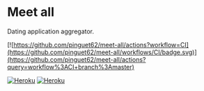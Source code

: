 # Meet all

Dating application aggregator.

[![https://github.com/pinguet62/meet-all/actions?workflow=CI](https://github.com/pinguet62/meet-all/workflows/CI/badge.svg)](https://github.com/pinguet62/meet-all/actions?query=workflow%3ACI+branch%3Amaster)

[![Heroku](http://heroku-badge.herokuapp.com/?app=meet-all-ui)](https://meet-all-ui.herokuapp.com)
[![Heroku](http://heroku-badge.herokuapp.com/?app=meet-all-api)](https://meet-all-api.herokuapp.com)

